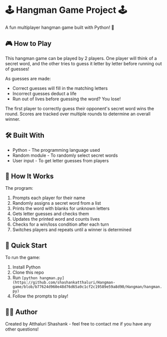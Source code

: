 # 🕹 Hangman Game Project 🕹 

A fun multiplayer hangman game built with Python! 🐍

## 🎮 How to Play

This hangman game can be played by 2 players. One player will think of a secret word, and the other tries to guess it letter by letter before running out of guesses! 

As guesses are made:

- Correct guesses will fill in the matching letters 
- Incorrect guesses deduct a life 
- Run out of lives before guessing the word? You lose!

The first player to correctly guess their opponent's secret word wins the round. Scores are tracked over multiple rounds to determine an overall winner.

## 🛠 Built With

- Python - The programming language used
- Random module - To randomly select secret words
- User input - To get letter guesses from players

## 📝 How It Works

The program:

1. Prompts each player for their name
2. Randomly assigns a secret word from a list  
3. Prints the word with blanks for unknown letters
4. Gets letter guesses and checks them  
5. Updates the printed word and counts lives
6. Checks for a win/loss condition after each turn
7. Switches players and repeats until a winner is determined

## 🚀 Quick Start

To run the game:

1. Install Python 
2. Clone this repo
3. Run `[python hangman.py](https://github.com/shashankatthaluri/Hangman-game/blob/b77624d960e48d76d65a9c1cf2c19589e59a8d90/Hangman/hangman.py)`
4. Follow the prompts to play!

## 👨‍💻 Author

Created by Atthaluri Shashank - feel free to contact me if you have any other questions!

